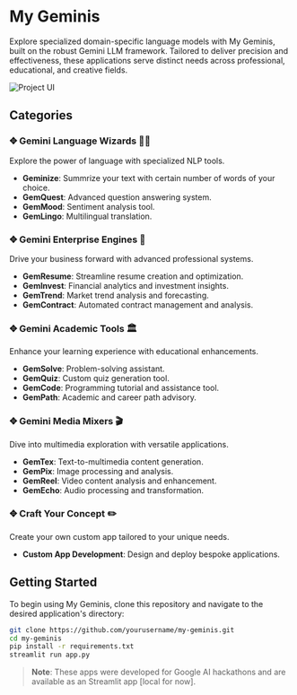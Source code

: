 # My Geminis

Explore specialized domain-specific language models with My Geminis, built on the robust Gemini LLM framework. Tailored to deliver precision and effectiveness, these applications serve distinct needs across professional, educational, and creative fields.


![Project UI](https://i.ibb.co/YZ2yyW6/Screenshot-2024-05-03-at-12-05-42-AM.png)



## Categories

### ✥ Gemini Language Wizards 🧙‍♂️
Explore the power of language with specialized NLP tools.
- **Geminize**: Summrize your text with certain number of words of your choice.
- **GemQuest**: Advanced question answering system.
- **GemMood**: Sentiment analysis tool.
- **GemLingo**: Multilingual translation.

### ✥ Gemini Enterprise Engines 🚀
Drive your business forward with advanced professional systems.
- **GemResume**: Streamline resume creation and optimization.
- **GemInvest**: Financial analytics and investment insights.
- **GemTrend**: Market trend analysis and forecasting.
- **GemContract**: Automated contract management and analysis.

### ✥ Gemini Academic Tools 🏛️
Enhance your learning experience with educational enhancements.
- **GemSolve**: Problem-solving assistant.
- **GemQuiz**: Custom quiz generation tool.
- **GemCode**: Programming tutorial and assistance tool.
- **GemPath**: Academic and career path advisory.

### ✥ Gemini Media Mixers 🎬
Dive into multimedia exploration with versatile applications.
- **GemTex**: Text-to-multimedia content generation.
- **GemPix**: Image processing and analysis.
- **GemReel**: Video content analysis and enhancement.
- **GemEcho**: Audio processing and transformation.

### ✥ Craft Your Concept ✏️
Create your own custom app tailored to your unique needs.
- **Custom App Development**: Design and deploy bespoke applications.

## Getting Started

To begin using My Geminis, clone this repository and navigate to the desired application's directory:

```bash
git clone https://github.com/yourusername/my-geminis.git
cd my-geminis
pip install -r requirements.txt
streamlit run app.py
```

> **Note**: These apps were developed for Google AI hackathons and are available as an Streamlit app [local for now].
